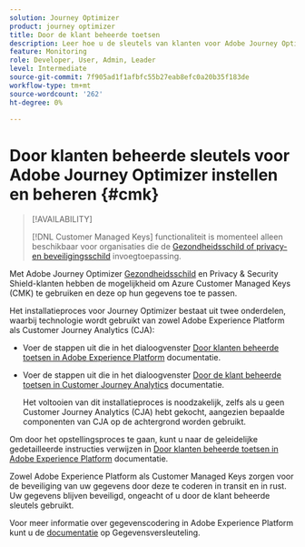 ```yaml
---
solution: Journey Optimizer
product: journey optimizer
title: Door de klant beheerde toetsen
description: Leer hoe u de sleutels van klanten voor Adobe Journey Optimizer kunt instellen en beheren.
feature: Monitoring
role: Developer, User, Admin, Leader
level: Intermediate
source-git-commit: 7f905ad1f1afbfc55b27eab8efc0a20b35f183de
workflow-type: tm+mt
source-wordcount: '262'
ht-degree: 0%

---
```


# Door klanten beheerde sleutels voor Adobe Journey Optimizer instellen en beheren {#cmk}

>[!AVAILABILITY]
>
>[!DNL Customer Managed Keys] functionaliteit is momenteel alleen beschikbaar voor organisaties die de [Gezondheidsschild of privacy- en beveiligingsschild](https://experienceleague.adobe.com/docs/events/customer-data-management-voices-recordings/governance/healthcare-shield.html) invoegtoepassing.

Met Adobe Journey Optimizer [Gezondheidsschild](https://www.adobe.com/trust/compliance/hipaa-ready.html) en Privacy &amp; Security Shield-klanten hebben de mogelijkheid om Azure Customer Managed Keys (CMK) te gebruiken en deze op hun gegevens toe te passen.

Het installatieproces voor Journey Optimizer bestaat uit twee onderdelen, waarbij technologie wordt gebruikt van zowel Adobe Experience Platform als Customer Journey Analytics (CJA):

* Voer de stappen uit die in het dialoogvenster [Door klanten beheerde toetsen in Adobe Experience Platform](https://experienceleague.adobe.com/docs/experience-platform/landing/governance-privacy-security/customer-managed-keys.html) documentatie.

* Voer de stappen uit die in het dialoogvenster [Door de klant beheerde toetsen in Customer Journey Analytics](https://experienceleague.adobe.com/docs/analytics-platform/using/cja-privacy/cmk.html) documentatie.

  Het voltooien van dit installatieproces is noodzakelijk, zelfs als u geen Customer Journey Analytics (CJA) hebt gekocht, aangezien bepaalde componenten van CJA op de achtergrond worden gebruikt.

Om door het opstellingsproces te gaan, kunt u naar de geleidelijke gedetailleerde instructies verwijzen in [Door klanten beheerde toetsen in Adobe Experience Platform](https://experienceleague.adobe.com/docs/experience-platform/landing/governance-privacy-security/encryption.html) documentatie.

Zowel Adobe Experience Platform als Customer Managed Keys zorgen voor de beveiliging van uw gegevens door deze te coderen in transit en in rust. Uw gegevens blijven beveiligd, ongeacht of u door de klant beheerde sleutels gebruikt.

Voor meer informatie over gegevenscodering in Adobe Experience Platform kunt u de [documentatie](https://experienceleague.adobe.com/docs/experience-platform/landing/governance-privacy-security/encryption.html) op Gegevensversleuteling.
